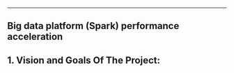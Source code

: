 ** **
## Big data platform (Spark) performance acceleration

## 1. Vision and Goals Of The Project: 